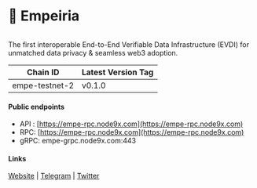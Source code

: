 # 🔘 Empeiria



<figure><img src="https://docs.syanodes.my.id/~gitbook/image?url=https%3A%2F%2F3732959305-files.gitbook.io%2F%7E%2Ffiles%2Fv0%2Fb%2Fgitbook-x-prod.appspot.com%2Fo%2Fspaces%252Fr1ChzocIBBGBlfbyRi9s%252Fuploads%252FZ9GLB3FWaCiWzJxSgPQp%252Fempe.png%3Falt%3Dmedia%26token%3D249b1fc8-5dae-4179-87a6-28499f354d20&#x26;width=768&#x26;dpr=4&#x26;quality=100&#x26;sign=44865b56&#x26;sv=1" alt=""><figcaption></figcaption></figure>

The first interoperable End-to-End Verifiable Data Infrastructure (EVDI) for unmatched data privacy & seamless web3 adoption.

| Chain ID       | Latest Version Tag |
| -------------- | ------------------ |
| empe-testnet-2 | v0.1.0             |

#### Public endpoints <a href="#public-endpoints" id="public-endpoints"></a>

* API : [https://empe-rpc.node9x.com](https://empe-rpc.node9x.com)
* RPC: [https://empe-rpc.node9x.com](https://empe-rpc.node9x.com)
* gRPC: empe-grpc.node9x.com:443

#### Links <a href="#links" id="links"></a>

[Website](https://empe.io/) | [Telegram](https://t.me/web3Empeiria) | [Twitter](https://x.com/empe\_io)
